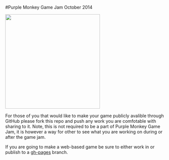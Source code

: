 #Purple Monkey Game Jam October 2014

<img src="http://purplemonkeygamejam.com/images/monkey.svg" width="300" height="300">

For those of you that would like to make your game publicly avalible through GitHub please fork this repo and push any work you are comfotable with sharing to it. Note, this is not required to be a part of Purple Monkey Game Jam, it is however a way for other to see what you are working on during or after the game jam.

If you are going to make a web-based game be sure to either work in or publish to a [gh-pages](http://pages.github.com/) branch.
